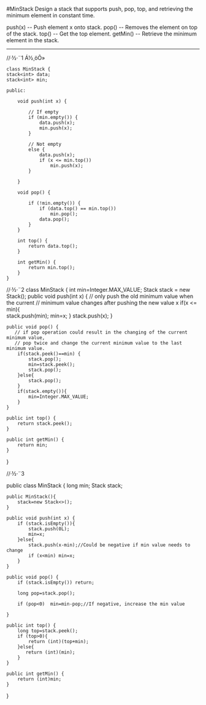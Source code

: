 #MinStack
Design a stack that supports push, pop, top, and retrieving the minimum element in constant time.

push(x) -- Push element x onto stack.
pop() -- Removes the element on top of the stack.
top() -- Get the top element.
getMin() -- Retrieve the minimum element in the stack.



---




//·½·¨1 Á½¸öÕ»

```
class MinStack {
stack<int> data;
stack<int> min;

public:

    void push(int x) {

        // If empty
        if (min.empty()) {
            data.push(x);
            min.push(x);
        }

        // Not empty
        else {
            data.push(x);
            if (x <= min.top())
                min.push(x);
        }

    }

    void pop() {

        if (!min.empty()) {
            if (data.top() == min.top())
                min.pop();
            data.pop();
        }
    }

    int top() {
        return data.top();
    }

    int getMin() {
        return min.top();
    }
}
```

//·½·¨2
class MinStack {
    int min=Integer.MAX_VALUE;
    Stack<Integer> stack = new Stack<Integer>();
    public void push(int x) {
       // only push the old minimum value when the current 
       // minimum value changes after pushing the new value x
        if(x <= min){          
            stack.push(min);
            min=x;
        }
        stack.push(x);
    }

    public void pop() {
       // if pop operation could result in the changing of the current minimum value, 
       // pop twice and change the current minimum value to the last minimum value.
        if(stack.peek()==min) {
            stack.pop();
            min=stack.peek();
            stack.pop();
        }else{
            stack.pop();
        }
        if(stack.empty()){
            min=Integer.MAX_VALUE;
        }
    }

    public int top() {
        return stack.peek();
    }

    public int getMin() {
        return min;
    }
}

//·½·¨3

public class MinStack {
    long min;
    Stack<Long> stack;

    public MinStack(){
        stack=new Stack<>();
    }

    public void push(int x) {
        if (stack.isEmpty()){
            stack.push(0L);
            min=x;
        }else{
            stack.push(x-min);//Could be negative if min value needs to change
            if (x<min) min=x;
        }
    }

    public void pop() {
        if (stack.isEmpty()) return;

        long pop=stack.pop();

        if (pop<0)  min=min-pop;//If negative, increase the min value

    }

    public int top() {
        long top=stack.peek();
        if (top>0){
            return (int)(top+min);
        }else{
           return (int)(min);
        }
    }

    public int getMin() {
        return (int)min;
    }
}
